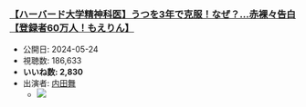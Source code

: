 ### [【ハーバード大学精神科医】うつを3年で克服！なぜ？…赤裸々告白【登録者60万人！もえりん】](https://www.youtube.com/watch?v=33zyyLmkR-A)
-   公開日: 2024-05-24
-   視聴数: 186,633
-   **いいね数: 2,830**
-   出演者: [内田舞](/rehacq_fan/people/内田舞 "wikilink")
    - [![](https://img.youtube.com/vi/33zyyLmkR-A/hqdefault.jpg)](https://www.youtube.com/watch?v=33zyyLmkR-A)
